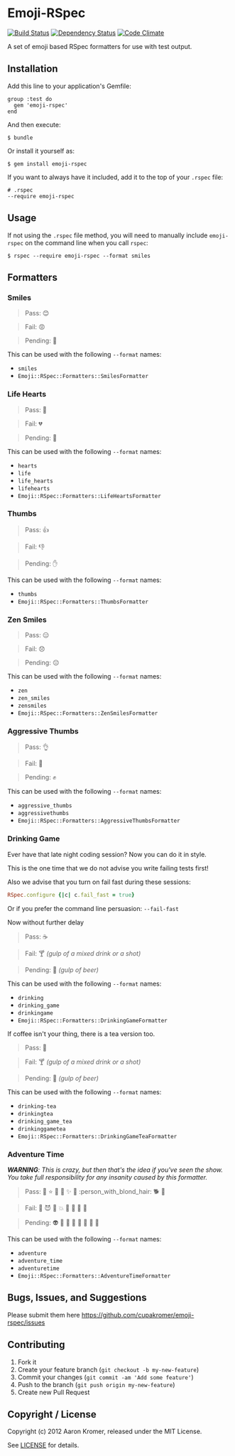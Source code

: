 # Emoji-RSpec

[![Build Status](https://secure.travis-ci.org/cupakromer/emoji-rspec.png?branch=master)](http://travis-ci.org/cupakromer/emoji-rspec) [![Dependency Status](https://gemnasium.com/cupakromer/emoji-rspec.png?travis)](https://gemnasium.com/cupakromer/emoji-rspec) [![Code Climate](https://codeclimate.com/badge.png)](https://codeclimate.com/github/cupakromer/emoji-rspec)

A set of emoji based RSpec formatters for use with test output.

## Installation

Add this line to your application's Gemfile:

    group :test do
      gem 'emoji-rspec'
    end

And then execute:

    $ bundle

Or install it yourself as:

    $ gem install emoji-rspec

If you want to always have it included, add it to the top of your `.rspec` file:

    # .rspec
    --require emoji-rspec

## Usage

If not using the `.rspec` file method, you will need to manually include
`emoji-rspec` on the command line when you call `rspec`:

    $ rspec --require emoji-rspec --format smiles

## Formatters

### Smiles

> Pass: :blush:

> Fail: :rage:

> Pending: :grimacing:

This can be used with the following `--format` names:

* `smiles`
* `Emoji::RSpec::Formatters::SmilesFormatter`

### Life Hearts

> Pass: :green_heart:

> Fail: :broken_heart:

> Pending: :yellow_heart:

This can be used with the following `--format` names:

* `hearts`
* `life`
* `life_hearts`
* `lifehearts`
* `Emoji::RSpec::Formatters::LifeHeartsFormatter`

### Thumbs

> Pass: :thumbsup:

> Fail: :thumbsdown:

> Pending: :hand:

This can be used with the following `--format` names:

* `thumbs`
* `Emoji::RSpec::Formatters::ThumbsFormatter`

### Zen Smiles

> Pass: :expressionless:

> Fail: :disappointed:

> Pending: :pensive:

This can be used with the following `--format` names:

* `zen`
* `zen_smiles`
* `zensmiles`
* `Emoji::RSpec::Formatters::ZenSmilesFormatter`

### Aggressive Thumbs

> Pass: :ok_hand:

> Fail: :facepunch:

> Pending: :fist:

This can be used with the following `--format` names:

* `aggressive_thumbs`
* `aggressivethumbs`
* `Emoji::RSpec::Formatters::AggressiveThumbsFormatter`

### Drinking Game

Ever have that late night coding session? Now you can do it in style.

This is the one time that we do not advise you write failing tests first!

Also we advise that you turn on fail fast during these sessions:

```ruby
RSpec.configure {|c| c.fail_fast = true}
```

Or if you prefer the command line persuasion: `--fail-fast`

Now without further delay

> Pass: :coffee:

> Fail: :cocktail:  _(gulp of a mixed drink or a shot)_

> Pending: :beer:  _(gulp of beer)_


This can be used with the following `--format` names:

* `drinking`
* `drinking_game`
* `drinkingame`
* `Emoji::RSpec::Formatters::DrinkingGameFormatter`

If coffee isn't your thing, there is a tea version too.

> Pass: :tea:

> Fail: :cocktail:  _(gulp of a mixed drink or a shot)_

> Pending: :beer:  _(gulp of beer)_

This can be used with the following `--format` names:

* `drinking-tea`
* `drinkingtea`
* `drinking_game_tea`
* `drinkinggametea`
* `Emoji::RSpec::Formatters::DrinkingGameTeaFormatter`

### Adventure Time

_**WARNING**: This is crazy, but then that's the idea if you've seen the show.
You take full responsibility for any insanity caused by this formatter._

> Pass: :sparkling_heart: :star: :star2: :dizzy: :sparkles: :princess: :person_with_blond_hair: :dog2: :gift_heart:

> Fail: :imp: :smiling_imp: :anger: :boom: :japanese_ogre: :japanese_goblin: :poop: :dragon_face:

> Pending: :alien: :iphone: :pill: :game_die: :school_satchel: :penguin: :flashlight: :space_invader:

This can be used with the following `--format` names:

* `adventure`
* `adventure_time`
* `adventuretime`
* `Emoji::RSpec::Formatters::AdventureTimeFormatter`

## Bugs, Issues, and Suggestions

Please submit them here https://github.com/cupakromer/emoji-rspec/issues

## Contributing

1. Fork it
2. Create your feature branch (`git checkout -b my-new-feature`)
3. Commit your changes (`git commit -am 'Add some feature'`)
4. Push to the branch (`git push origin my-new-feature`)
5. Create new Pull Request

## Copyright / License

Copyright (c) 2012 Aaron Kromer, released under the MIT License.

See [LICENSE](https://github.com/cupakromer/emoji-rspec/blob/master/LICENSE)
for details.
